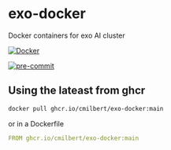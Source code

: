 # exo-docker
Docker containers for exo AI cluster

[![Docker](https://github.com/cmilbert/exo-docker/actions/workflows/docker-publish.yml/badge.svg?branch=main)](https://github.com/cmilbert/exo-docker/actions/workflows/docker-publish.yml)

[![pre-commit](https://github.com/cmilbert/exo-docker/actions/workflows/pre-commit.yaml/badge.svg)](https://github.com/cmilbert/exo-docker/actions/workflows/pre-commit.yaml)

## Using the lateast from ghcr

```bash
docker pull ghcr.io/cmilbert/exo-docker:main
```

or in a Dockerfile

```yaml
FROM ghcr.io/cmilbert/exo-docker:main
```

